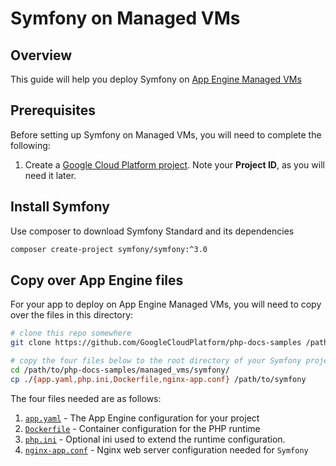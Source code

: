 Symfony on Managed VMs
======================

## Overview

This guide will help you deploy Symfony on [App Engine Managed VMs][1]

## Prerequisites

Before setting up Symfony on Managed VMs, you will need to complete the following:

  1. Create a [Google Cloud Platform project][2]. Note your **Project ID**, as you will need it
     later.

## Install Symfony

Use composer to download Symfony Standard and its dependencies

```sh
composer create-project symfony/symfony:^3.0
```

## Copy over App Engine files

For your app to deploy on App Engine Managed VMs, you will need to copy over the files in this
directory:

```sh
# clone this repo somewhere
git clone https://github.com/GoogleCloudPlatform/php-docs-samples /path/to/php-docs-samples

# copy the four files below to the root directory of your Symfony project
cd /path/to/php-docs-samples/managed_vms/symfony/
cp ./{app.yaml,php.ini,Dockerfile,nginx-app.conf} /path/to/symfony
```

The four files needed are as follows:

  1. [`app.yaml`](app.yaml) - The App Engine configuration for your project
  1. [`Dockerfile`](Dockerfile) - Container configuration for the PHP runtime
  1. [`php.ini`](php.ini) - Optional ini used to extend the runtime configuration.
  1. [`nginx-app.conf`](nginx-app.conf) - Nginx web server configuration needed for `Symfony`

[1]: https://cloud.google.com/appengine/docs/managed-vms/
[2]: https://console.cloud.google.com
